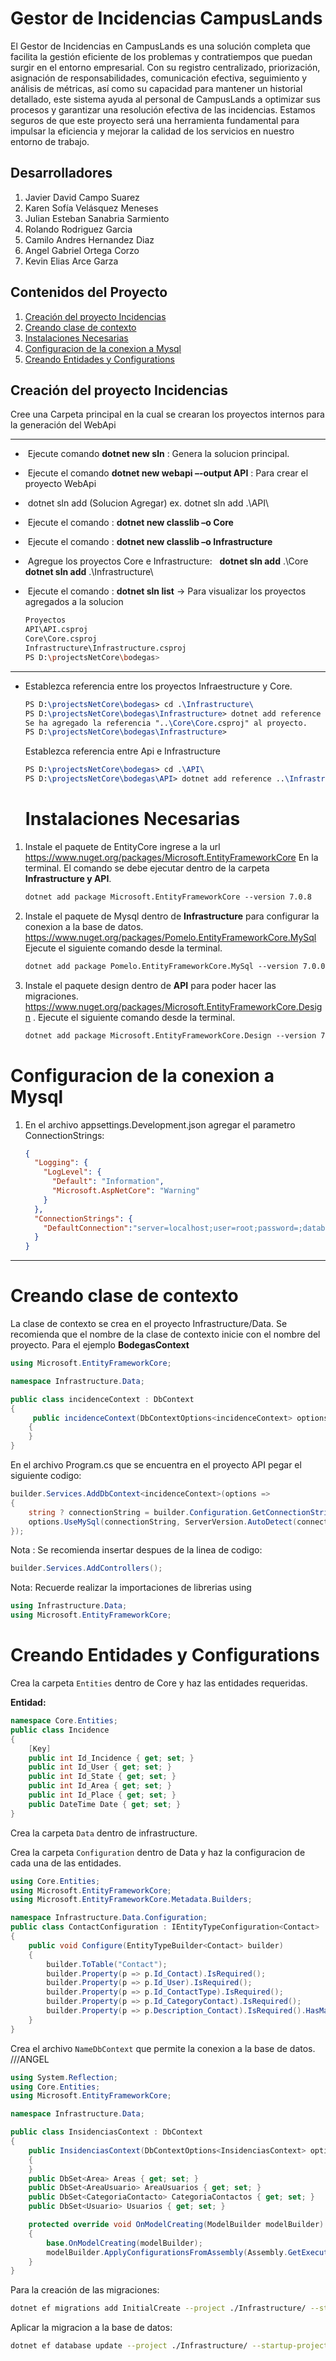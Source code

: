 # Gestor de Incidencias CampusLands

El Gestor de Incidencias en CampusLands es una solución completa que facilita la gestión eficiente de los problemas y contratiempos que puedan surgir en el entorno empresarial. Con su registro centralizado, priorización, asignación de responsabilidades, comunicación efectiva, seguimiento y análisis de métricas, así como su capacidad para mantener un historial detallado, este sistema ayuda al personal de CampusLands a optimizar sus procesos y garantizar una resolución efectiva de las incidencias. Estamos seguros de que este proyecto será una herramienta fundamental para impulsar la eficiencia y mejorar la calidad de los servicios en nuestro entorno de trabajo.

## Desarrolladores
1. Javier David Campo Suarez 
2. Karen Sofía Velásquez Meneses
3. Julian Esteban Sanabria Sarmiento 
4. Rolando Rodriguez Garcia 
5. Camilo Andres Hernandez Diaz
6. Angel Gabriel Ortega Corzo
7. Kevin Elias Arce Garza
   

## Contenidos del Proyecto

1. [Creación del proyecto Incidencias](#creación-del-proyecto-incidencias)
2. [Creando clase de contexto](#creando-clase-de-contexto)
3. [Instalaciones Necesarias](#instalaciones-necesarias)
4. [Configuracion de la conexion a Mysql](#configuracion-de-la-conexion-a-mysql)
5. [Creando Entidades y Configurations](#creando-entidades-y-configurations)

## Creación del proyecto Incidencias

   Cree una Carpeta principal en la cual se crearan los proyectos internos para la generación del WebApi

------

- ​       Ejecute comando **dotnet new sln** : Genera la solucion principal.

- ​       Ejecute el comando **dotnet new webapi –-output API** : Para crear el proyecto WebApi
- ​       dotnet sln add (Solucion Agregar) ex. dotnet sln add .\API\

- ​       Ejecute el comando : **dotnet new classlib –o Core**
- ​       Ejecute el comando : **dotnet new classlib –o Infrastructure**

- ​       Agregue los proyectos Core e Infrastructure:
    ​    ​    **dotnet sln add** .\Core\
    ​    ​    **dotnet sln add** .\Infrastructure\
    
- ​      Ejecute el comando : **dotnet sln list** -> Para visualizar los proyectos agregados a la solucion

  ```bash
  Proyectos    
  API\API.csproj
  Core\Core.csproj
  Infrastructure\Infrastructure.csproj
  PS D:\projectsNetCore\bodegas>
  ```

------

- Establezca referencia entre los proyectos Infraestructure y Core.

  ```tex
  PS D:\projectsNetCore\bodegas> cd .\Infrastructure\
  PS D:\projectsNetCore\bodegas\Infrastructure> dotnet add reference ..\Core\
  Se ha agregado la referencia "..\Core\Core.csproj" al proyecto.
  PS D:\projectsNetCore\bodegas\Infrastructure>
  ```

  Establezca referencia entre Api e Infrastructure

  ```tex
  PS D:\projectsNetCore\bodegas> cd .\API\
  PS D:\projectsNetCore\bodegas\API> dotnet add reference ..\Infrastructure\
  ```
  
  # Instalaciones Necesarias

1. Instale el paquete de EntityCore ingrese a la url https://www.nuget.org/packages/Microsoft.EntityFrameworkCore En la terminal. El comando se debe ejecutar dentro de la carpeta **Infrastructure y API**.


   ```tex
   dotnet add package Microsoft.EntityFrameworkCore --version 7.0.8
   ```

3. Instale el paquete de Mysql dentro de **Infrastructure** para configurar la conexion a la base de datos. https://www.nuget.org/packages/Pomelo.EntityFrameworkCore.MySql Ejecute el siguiente comando desde la terminal.

   ```tex
   dotnet add package Pomelo.EntityFrameworkCore.MySql --version 7.0.0
   ```
 
4. Instale el paquete design dentro de **API** para poder hacer las migraciones. https://www.nuget.org/packages/Microsoft.EntityFrameworkCore.Design . Ejecute el siguiente comando desde la terminal.
   ```tex
   dotnet add package Microsoft.EntityFrameworkCore.Design --version 7.0.9
   ```
# Configuracion de la conexion a Mysql

1. En el archivo appsettings.Development.json agregar el parametro ConnectionStrings:

   ```json
   {
     "Logging": {
       "LogLevel": {
         "Default": "Information",
         "Microsoft.AspNetCore": "Warning"
       }
     },
     "ConnectionStrings": {
       "DefaultConnection":"server=localhost;user=root;password=;database=incidence"
     }
   }
   ```

   

------

# Creando clase de contexto

La clase de contexto se crea en el proyecto Infrastructure/Data. Se recomienda que el nombre de la clase de contexto inicie con el nombre del proyecto. Para el ejemplo **BodegasContext**

```c#
using Microsoft.EntityFrameworkCore;

namespace Infrastructure.Data;

public class incidenceContext : DbContext
{
     public incidenceContext(DbContextOptions<incidenceContext> options) : base(options)
    {
    }       
}
```

En el archivo Program.cs que se encuentra en el proyecto API pegar el siguiente codigo:

```c#
builder.Services.AddDbContext<incidenceContext>(options =>
{
    string ? connectionString = builder.Configuration.GetConnectionString("DefaultConnection");
    options.UseMySql(connectionString, ServerVersion.AutoDetect(connectionString));
});
```

Nota : Se recomienda insertar despues de la linea de codigo:

```c#
builder.Services.AddControllers();
```

Nota: Recuerde realizar la importaciones de librerias using

```c#
using Infrastructure.Data;
using Microsoft.EntityFrameworkCore;
```

# Creando Entidades y Configurations

Crea la carpeta ``Entities`` dentro de Core y haz las entidades requeridas.

**Entidad:** 

```c#
namespace Core.Entities;
public class Incidence
{
    [Key]
    public int Id_Incidence { get; set; }
    public int Id_User { get; set; }
    public int Id_State { get; set; }
    public int Id_Area { get; set; }
    public int Id_Place { get; set; }
    public DateTime Date { get; set; }
}
```

 ​Crea la carpeta ``Data`` dentro de infrastructure.
 
 Crea la carpeta ``Configuration`` dentro de Data y haz la configuracion de cada una de las entidades.

```c#
using Core.Entities;
using Microsoft.EntityFrameworkCore;
using Microsoft.EntityFrameworkCore.Metadata.Builders;

namespace Infrastructure.Data.Configuration;
public class ContactConfiguration : IEntityTypeConfiguration<Contact>
{
    public void Configure(EntityTypeBuilder<Contact> builder)
    {
        builder.ToTable("Contact");
        builder.Property(p => p.Id_Contact).IsRequired();
        builder.Property(p => p.Id_User).IsRequired();
        builder.Property(p => p.Id_ContactType).IsRequired();
        builder.Property(p => p.Id_CategoryContact).IsRequired();
        builder.Property(p => p.Description_Contact).IsRequired().HasMaxLength(100);
    }
}
```
  
Crea el archivo ``NameDbContext`` que permite la conexion a la base de datos. ///ANGEL

```c#
using System.Reflection;
using Core.Entities;
using Microsoft.EntityFrameworkCore;

namespace Infrastructure.Data;

public class InsidenciasContext : DbContext
{
    public InsidenciasContext(DbContextOptions<InsidenciasContext> options) : base(options)
    {
    }
    public DbSet<Area> Areas { get; set; }
    public DbSet<AreaUsuario> AreaUsuarios { get; set; }
    public DbSet<CategoriaContacto> CategoriaContactos { get; set; }
    public DbSet<Usuario> Usuarios { get; set; }

    protected override void OnModelCreating(ModelBuilder modelBuilder)
    {
        base.OnModelCreating(modelBuilder);
        modelBuilder.ApplyConfigurationsFromAssembly(Assembly.GetExecutingAssembly());
    }
}
```

Para la creación de las migraciones:

```bash
dotnet ef migrations add InitialCreate --project ./Infrastructure/ --startup-project ./API/ --output-dir ./Data/Migrations
```
Aplicar la migracion a la base de datos:

```bash
dotnet ef database update --project ./Infrastructure/ --startup-project ./API/  
```
